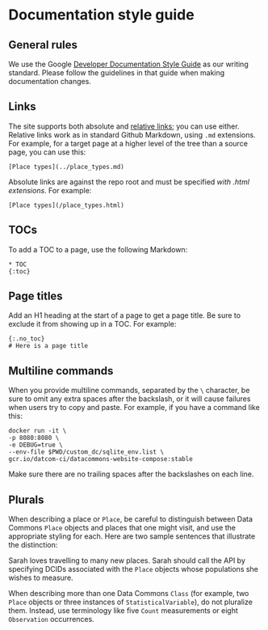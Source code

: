 # Documentation style guide

## General rules

We use the Google [Developer Documentation Style Guide](https://developers.google.com/style/) as our writing standard. Please follow the guidelines in that guide when making documentation changes.

## Links

The site supports both absolute and [relative links](https://docs.github.com/en/get-started/writing-on-github/getting-started-with-writing-and-formatting-on-github/basic-writing-and-formatting-syntax#relative-links); you can use either. Relative links work as in standard Github Markdown, using `.md` extensions. For example, for a
target page at a higher level of the tree than a source page, you can use this:

```
[Place types](../place_types.md)
```

Absolute links are against the repo root and must be specified _with .html extensions_. For example:

```
[Place types](/place_types.html)
```

## TOCs

To add a TOC to a page, use the following Markdown:

```
* TOC
{:toc}
```

## Page titles

Add an H1 heading at the start of a page to get a page title. Be sure to exclude it from showing up in a TOC. For example:

```
{:.no_toc}
# Here is a page title
```
## Multiline commands

When you provide multiline commands, separated by the `\` character, be sure to omit any extra spaces after the backslash, or it will cause failures when users try to copy and paste. For example, if you have a command like this:

```
docker run -it \  
-p 8080:8080 \  
-e DEBUG=true \  
--env-file $PWD/custom_dc/sqlite_env.list \  
gcr.io/datcom-ci/datacommons-website-compose:stable  
```
Make sure there are no trailing spaces after the backslashes on each line.

## Plurals

When describing a place or `Place`, be careful to distinguish between Data Commons `Place` objects and places that one might visit, and use the appropriate styling for each. Here are two sample sentences that illustrate the distinction:

Sarah loves travelling to many new places.
Sarah should call the API by specifying DCIDs associated with the `Place` objects whose populations she wishes to measure.

When describing more than one Data Commons `Class` (for example, two `Place` objects or three instances of `StatisticalVariable`), do not pluralize them. Instead, use terminology like five `Count` measurements or eight `Observation` occurrences. 